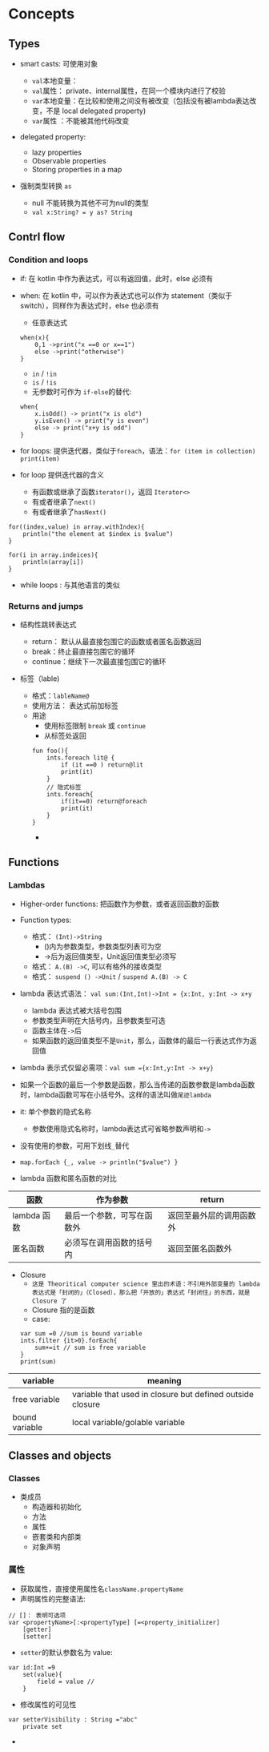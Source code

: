 # Concepts

## Types

- smart casts: 可使用对象
    + `val`本地变量：
    + `val`属性： private、internal属性，在同一个模块内进行了校验
    + `var`本地变量：在比较和使用之间没有被改变（包括没有被lambda表达改变，不是 local delegated property)
    + `var`属性 ：不能被其他代码改变

- delegated property:
    +  lazy properties
    +  Observable properties
    +  Storing properties in a map

- 强制类型转换 `as`
    + null 不能转换为其他不可为null的类型
    + `val x:String? = y as? String`


## Contrl flow

### Condition and loops
- if: 在 kotlin 中作为表达式，可以有返回值，此时，else 必须有
- when: 在 kotlin 中，可以作为表达式也可以作为 statement（类似于switch），同样作为表达式时，else 也必须有
    + 任意表达式
    ```
    when(x){
        0,1 ->print("x ==0 or x==1")
        else ->print("otherwise")
    }
    ```
    + `in` / `!in`
    + `is` / `!is`
    + 无参数时可作为 `if-else`的替代: 
    ```
    when{
        x.isOdd() -> print("x is old")
        y.isEven() -> print("y is even")
        else -> print("x+y is odd")
    }
    ```

- for loops: 提供迭代器，类似于`foreach`，语法：`for (item in collection) print(item)`
- for loop 提供迭代器的含义
    + 有函数或继承了函数`iterator()`，返回 `Iterator<>`
    + 有或者继承了`next()`
    + 有或者继承了`hasNext()`
```
for((index,value) in array.withIndex){
    println("the element at $index is $value")
}

for(i in array.indeices){
    println(array[i])
}
```

- while loops : 与其他语言的类似

### Returns and jumps

- 结构性跳转表达式
    + return： 默认从最直接包围它的函数或者匿名函数返回
    + break：终止最直接包围它的循环
    + continue：继续下一次最直接包围它的循环

- 标签（lable)
    + 格式：`lableName@`
    + 使用方法： 表达式前加标签
    + 用途
        * 使用标签限制 `break` 或 `continue`
        * 从标签处返回
        ```
        fun foo(){
            ints.foreach lit@ {
                if (it ==0 ) return@lit
                print(it)
            }
            // 隐式标签
            ints.foreach{
                if(it==0) return@foreach
                print(it)
            }
        }
        ```
        * 


## Functions

### Lambdas

- Higher-order functions: 把函数作为参数，或者返回函数的函数

- Function types:
    + 格式： `(Int)->String`
        * ()内为参数类型，参数类型列表可为空
        * ->后为返回值类型，Unit返回值类型必须写
    + 格式： `A.(B) ->C`, 可以有格外的接收类型
    + 格式： `suspend () ->Unit` / `suspend A.(B) -> C`

- lambda 表达式语法： `val sum:(Int,Int)->Int = {x:Int, y:Int -> x+y`
    + lambda 表达式被大括号包围
    + 参数类型声明在大括号内，且参数类型可选
    + 函数主体在`->`后
    + 如果函数的返回值类型不是`Unit`，那么，函数体的最后一行表达式作为返回值

- lambda 表示式仅留必需项：`val sum ={x:Int,y:Int -> x+y}`
- 如果一个函数的最后一个参数是函数，那么当传递的函数参数是lambda函数时，lambda函数可写在小括号外。这样的语法叫做`尾迹lambda`

- it: 单个参数的隐式名称
    + 参数使用隐式名称时，lambda表达式可省略参数声明和`->`
- 没有使用的参数，可用下划线`_`替代
- `map.forEach {_, value -> println("$value") }`


- lambda 函数和匿名函数的对比

|函数|作为参数|return|
|---|---|---|
|lambda 函数|最后一个参数，可写在函数外|返回至最外层的调用函数外|
|匿名函数|必须写在调用函数的括号内|返回至匿名函数外|

- Closure
    + `这是 Theoritical computer science 里出的术语：不引用外部变量的 lambda 表达式是「封闭的」（Closed），那么把「开放的」表达式「封闭住」的东西，就是 Closure 了`
    + Closure 指的是函数
    + case: 
    ```
    var sum =0 //sum is bound variable
    ints.filter {it>0}.forEach{
        sum+=it // sum is free variable
    }
    print(sum)
    ```

|variable|meaning|
|---|---|
|free variable|variable that used in closure but defined outside closure|
|bound variable|local variable/golable variable|

## Classes and objects

### Classes
- 类成员
    + 构造器和初始化
    + 方法
    + 属性
    + 嵌套类和内部类
    + 对象声明

### 属性
- 获取属性，直接使用属性名`className.propertyName`
- 声明属性的完整语法: 
```
// []： 表明可选项
var <propertyName>[:<propertyType] [=<property_initializer]
    [getter]
    [setter]
```
- `setter`的默认参数名为 value: 
```
var id:Int =9
    set(value){
        field = value //
    }
```
- 修改属性的可见性
```
var setterVisibility : String ="abc"
    private set
```
- 